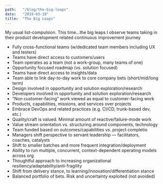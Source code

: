 ```yaml
---
path:	"/blog/the-big-leaps"
date:	"2019-03-18"
title:	"The Big Leaps"
---
```


My usual list-compulsion. This time…the big leaps I observe teams taking in their product development related continuous improvement journey

* Fully cross-functional teams (w/dedicated team members including UX and testers)
* Teams have direct access to customers/users
* Team operates as a team (not a work-group, many teams of one)
* Opportunity focused roadmap (vs. solution focused)
* Teams have direct access to insights/data
* Team able to link day-to-day work to core company bets (short/mid/long term)
* Design involved in opportunity and solution exploration/research
* Developers involved in opportunity and solution exploration/research
* “Non customer-facing” work viewed as equal to customer-facing work
* Products, capabilities, missions, and services over projects
* Embrace DevOps and related practices (e.g. CI/CD, trunk-based dev, etc.)
* Quality/craft is valued. Minimal amount of reactive/failure-mode work
* Value stream orientation vs. structuring around components, technology
* Team funded based on outcomes/capabilities vs. project completio
* Managers shift perspective to servant leadership — facilitators, coaches, catalysts
* Shift to smaller batches and more frequent integration/deployment
* Ability to run multiple, concurrent, context-dependent operating models across org
* Thoughtful approach to increasing organizational resiliency/adaptability/anti-fragility
* Shift from delivery stance, to learning/innovation/differentiation stance
* Balanced portfolio of bets. Risk and uncertainty exploited (not avoided)
